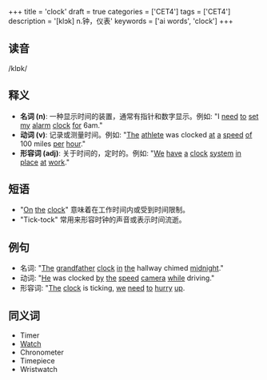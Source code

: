 +++
title = 'clock'
draft = true
categories = ['CET4']
tags = ['CET4']
description = '[klɔk] n.钟，仪表'
keywords = ['ai words', 'clock']
+++

## 读音
/klɒk/

## 释义
- **名词 (n)**: 一种显示时间的装置，通常有指针和数字显示。例如: "I [need](/post/need/) [to](/post/to/) [set](/post/set/) [my](/post/my/) [alarm](/post/alarm/) [clock](/post/clock/) [for](/post/for/) 6am."
- **动词 (v)**: 记录或测量时间。例如: "[The](/post/the/) [athlete](/post/athlete/) was clocked [at](/post/at/) [a](/post/a/) [speed](/post/speed/) [of](/post/of/) 100 miles [per](/post/per/) [hour](/post/hour/)."
- **形容词 (adj)**: 关于时间的，定时的。例如: "[We](/post/we/) [have](/post/have/) [a](/post/a/) [clock](/post/clock/) [system](/post/system/) [in](/post/in/) [place](/post/place/) [at](/post/at/) [work](/post/work/)."

## 短语
- "[On](/post/on/) [the](/post/the/) [clock](/post/clock/)" 意味着在工作时间内或受到时间限制。
- "Tick-tock" 常用来形容时钟的声音或表示时间流逝。

## 例句
- 名词: "[The](/post/the/) [grandfather](/post/grandfather/) [clock](/post/clock/) [in](/post/in/) [the](/post/the/) hallway chimed [midnight](/post/midnight/)."
- 动词: "[He](/post/he/) was clocked [by](/post/by/) [the](/post/the/) [speed](/post/speed/) [camera](/post/camera/) [while](/post/while/) driving."
- 形容词: "[The](/post/the/) [clock](/post/clock/) is ticking, [we](/post/we/) [need](/post/need/) [to](/post/to/) [hurry](/post/hurry/) [up](/post/up/).

## 同义词
- Timer
- [Watch](/post/watch/)
- Chronometer
- Timepiece
- Wristwatch
